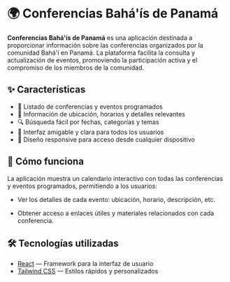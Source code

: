 # 🌍 Conferencias Bahá'ís de Panamá

**Conferencias Bahá'ís de Panamá** es una aplicación destinada a proporcionar información sobre las conferencias <!--, eventos y actividades --> organizados por la comunidad Bahá'í en Panamá. La plataforma facilita la consulta y actualización de eventos, promoviendo la participación activa y el compromiso de los miembros de la comunidad.

## ✨ Características

- 📅 Listado de conferencias y eventos programados
- 📍 Información de ubicación, horarios y detalles relevantes
- 🔍 Búsqueda fácil por fechas, categorías y temas
- 💬 Interfaz amigable y clara para todos los usuarios
- 📱 Diseño responsive para acceso desde cualquier dispositivo

## 🧠 Cómo funciona

La aplicación muestra un calendario interactivo con todas las conferencias y eventos programados, permitiendo a los usuarios:

- Ver los detalles de cada evento: ubicación, horario, descripción, etc.
<!-- - Filtrar eventos por fecha y tipo (conferencias, actividades comunitarias, etc.) -->
- Obtener acceso a enlaces útiles y materiales relacionados con cada conferencia.

## 🛠️ Tecnologías utilizadas

- [React](https://react.dev/) — Framework para la interfaz de usuario
- [Tailwind CSS](https://tailwindcss.com/) — Estilos rápidos y personalizados
<!-- - [Date-fns](https://date-fns.org/) — Manipulación de fechas y horas
- [React Router](https://reactrouter.com/) — Para navegación entre páginas -->

<!--
## 📌 Estado del proyecto

🚧 En desarrollo. Se están implementando más funcionalidades como la integración con sistemas de registro y actualización en tiempo real de los eventos.

## 📫 Contacto

Puedes encontrarme en [mi sitio web](https://a-r.) o a través de mis redes sociales enlazadas allí.
-->

